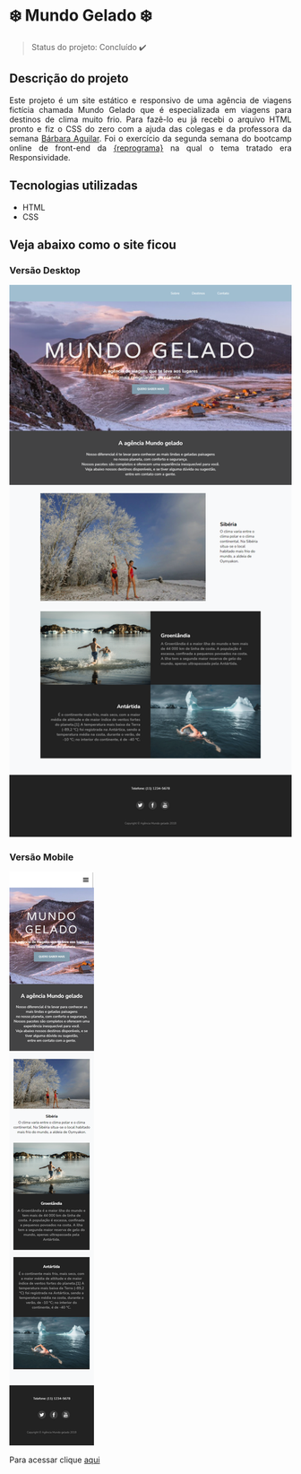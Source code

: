 # :snowflake: Mundo Gelado :snowflake:

> Status do projeto: Concluído :heavy_check_mark:

## Descrição do projeto

<p align="justify">Este projeto é um site estático e responsivo de uma agência de viagens fictícia chamada Mundo Gelado que é especializada em viagens para
destinos de clima muito frio. Para fazê-lo eu já recebi o arquivo HTML pronto e fiz o CSS do zero com a ajuda das colegas e da professora da semana 
<a href="https://github.com/barbara-aguilar">Bárbara Aguilar</a>.
Foi o exercício da segunda semana do bootcamp online de front-end da <a href="https://reprograma.com.br/">{reprograma}</a> na qual o tema
tratado era Responsividade.

## Tecnologias utilizadas
- HTML
- CSS

## Veja abaixo como o site ficou 
  ### Versão Desktop

<img src="img/Mundo Gelado pronto.png">
  
  ### Versão Mobile
  
<img style="margin: 0 auto;" src="img/Mundo Gelado pronto mobile.png">

Para acessar clique <a target="_blank" href="https://raqcalazans.github.io/MundoGelado/">aqui</a>
